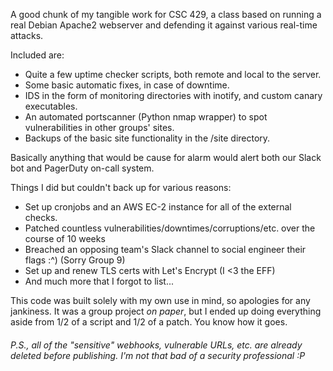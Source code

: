 A good chunk of my tangible work for CSC 429, a class based on running a real Debian Apache2 webserver and defending it against various real-time attacks.

Included are:
- Quite a few uptime checker scripts, both remote and local to the server.
- Some basic automatic fixes, in case of downtime.
- IDS in the form of monitoring directories with inotify, and custom canary executables. 
- An automated portscanner (Python nmap wrapper) to spot vulnerabilities in other groups' sites.
- Backups of the basic site functionality in the /site directory.

Basically anything that would be cause for alarm would alert both our Slack bot and PagerDuty on-call system.

Things I did but couldn't back up for various reasons:
- Set up cronjobs and an AWS EC-2 instance for all of the external checks.
- Patched countless vulnerabilities/downtimes/corruptions/etc. over the course of 10 weeks
- Breached an opposing team's Slack channel to social engineer their flags :^) (Sorry Group 9)
- Set up and renew TLS certs with Let's Encrypt (I <3 the EFF)
- And much more that I forgot to list...

This code was built solely with my own use in mind, so apologies for any jankiness.
It was a group project _on paper_, but I ended up doing everything aside from 1/2 of a script and 1/2 of a patch. You know how it goes.

###### P.S., all of the "sensitive" webhooks, vulnerable URLs, etc. are already deleted before publishing. I'm not _that_ bad of a security professional :P
